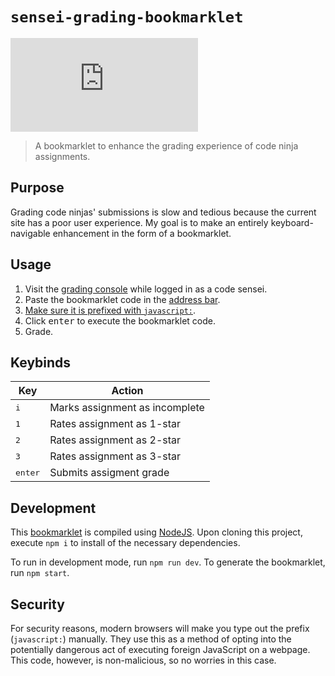 # `sensei-grading-bookmarklet`

[![Bookmarklet Size][bookmarklet_size_badge]][bookmarklet_file]

> A bookmarklet to enhance the grading experience of code ninja assignments.

## Purpose

Grading code ninjas' submissions is slow and tedious because the current site has a poor user experience.
My goal is to make an entirely keyboard-navigable enhancement in the form of a bookmarklet.

## Usage

1. Visit the [grading console][grading_console] while logged in as a code sensei.
1. Paste the bookmarklet code in the [address bar](https://en.wikipedia.org/wiki/Address_bar).
1. [Make sure it is prefixed with `javascript:`](#security).
1. Click <kbd>enter</kbd> to execute the bookmarklet code.
1. Grade.

## Keybinds

| Key              | Action                         |
| ---------------- | ------------------------------ |
| <kbd>i</kbd>     | Marks assignment as incomplete |
| <kbd>1</kbd>     | Rates assignment as 1-star     |
| <kbd>2</kbd>     | Rates assignment as 2-star     |
| <kbd>3</kbd>     | Rates assignment as 3-star     |
| <kbd>enter</kbd> | Submits assigment grade        |

## Development

This [bookmarklet][bookmarklet_definition] is compiled using [NodeJS][node_installation].
Upon cloning this project, execute `npm i` to install of the necessary dependencies.

To run in development mode, run `npm run dev`.
To generate the bookmarklet, run `npm start`.

## Security

For security reasons, modern browsers will make you type out the prefix (`javascript:`) manually.
They use this as a method of opting into the potentially dangerous act of executing foreign JavaScript on a webpage.
This code, however, is non-malicious, so no worries in this case.

[grading_console]: https://gdp.code.ninja/Grading
[bookmarklet_definition]: https://en.wikipedia.org/wiki/Bookmarklet
[node_installation]: https://nodejs.org/en/download/
[bookmarklet_size_badge]: https://img.badgesize.io/EthanThatOneKid/code-sensei/main/sensei-grading-bookmarklet/bookmarklet.txt
[bookmarklet_file]: bookmarklet.txt
